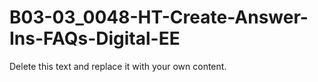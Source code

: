 

# B03-03_0048-HT-Create-Answer-Ins-FAQs-Digital-EE

Delete this text and replace it with your own content.
